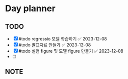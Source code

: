 # Day planner




## TODO 
- [x] #todo regressio 모델 학습하기 ✅ 2023-12-08
- [x] #todo 발표자료 만들기 ✅ 2023-12-08
- [x] #todo 실험 figure 및 모델 figure 만들기 ✅ 2023-12-08
- [ ] 


## NOTE
